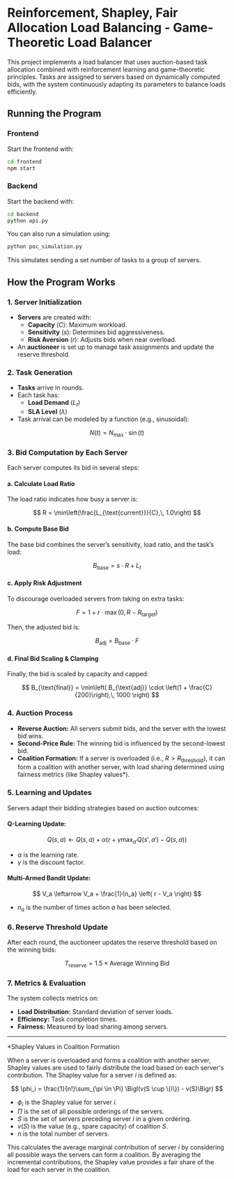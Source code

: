 # Reinforcement, Shapley, Fair Allocation Load Balancing - Game-Theoretic Load Balancer

This project implements a load balancer that uses auction-based task allocation combined with reinforcement learning and game-theoretic principles. Tasks are assigned to servers based on dynamically computed bids, with the system continuously adapting its parameters to balance loads efficiently.

## Running the Program

### Frontend
Start the frontend with:
```sh
cd frontend
npm start
```

### Backend
Start the backend with:
```sh
cd backend
python api.py
```

You can also run a simulation using:
```sh
python poc_simulation.py
```
This simulates sending a set number of tasks to a group of servers.

## How the Program Works

### 1. Server Initialization
- **Servers** are created with:
  - **Capacity** ($C$): Maximum workload.
  - **Sensitivity** ($s$): Determines bid aggressiveness.
  - **Risk Aversion** ($r$): Adjusts bids when near overload.
- An **auctioneer** is set up to manage task assignments and update the reserve threshold.

### 2. Task Generation
- **Tasks** arrive in rounds.
- Each task has:
  - **Load Demand** ($L_t$)
  - **SLA Level** ($\lambda$)
- Task arrival can be modeled by a function (e.g., sinusoidal):

$$
N(t) = N_{\max} \cdot \sin(t)
$$

### 3. Bid Computation by Each Server
Each server computes its bid in several steps:

#### a. Calculate Load Ratio
The load ratio indicates how busy a server is:
  
$$
R = \min\left(\frac{L_{\text{current}}}{C},\, 1.0\right)
$$

#### b. Compute Base Bid
The base bid combines the server’s sensitivity, load ratio, and the task’s load:
  
$$
B_{\text{base}} = s \cdot R + L_t
$$

#### c. Apply Risk Adjustment
To discourage overloaded servers from taking on extra tasks:
  
$$
F = 1 + r \cdot \max\left(0,\, R - R_{\text{target}}\right)
$$

Then, the adjusted bid is:

$$
B_{\text{adj}} = B_{\text{base}} \cdot F
$$

#### d. Final Bid Scaling & Clamping
Finally, the bid is scaled by capacity and capped:
  
$$
B_{\text{final}} = \min\left( B_{\text{adj}} \cdot \left(1 + \frac{C}{200}\right),\, 1000 \right)
$$

### 4. Auction Process
- **Reverse Auction:** All servers submit bids, and the server with the lowest bid wins.
- **Second-Price Rule:** The winning bid is influenced by the second-lowest bid.
- **Coalition Formation:** If a server is overloaded (i.e., $R > R_{\text{threshold}}$), it can form a coalition with another server, with load sharing determined using fairness metrics (like Shapley values*).

### 5. Learning and Updates
Servers adapt their bidding strategies based on auction outcomes:

#### Q-Learning Update:
  
$$
Q(s, a) \leftarrow Q(s, a) + \alpha \left( r + \gamma \max_{a'} Q(s', a') - Q(s, a) \right)
$$

- $\alpha$ is the learning rate.
- $\gamma$ is the discount factor.

#### Multi-Armed Bandit Update:

$$
V_a \leftarrow V_a + \frac{1}{n_a} \left( r - V_a \right)
$$

- $n_a$ is the number of times action $a$ has been selected.

### 6. Reserve Threshold Update
After each round, the auctioneer updates the reserve threshold based on the winning bids:

$$
T_{\text{reserve}} = 1.5 \times \text{Average Winning Bid}
$$

### 7. Metrics & Evaluation
The system collects metrics on:
- **Load Distribution:** Standard deviation of server loads.
- **Efficiency:** Task completion times.
- **Fairness:** Measured by load sharing among servers.


---
*Shapley Values in Coalition Formation

When a server is overloaded and forms a coalition with another server, Shapley values are used to fairly distribute the load based on each server's contribution. The Shapley value for a server $i$ is defined as:

$$
\phi_i = \frac{1}{n!}\sum_{\pi \in \Pi} \Bigl(v(S \cup \{i\}) - v(S)\Bigr)
$$

- $\phi_i$ is the Shapley value for server $i$.
- $\Pi$ is the set of all possible orderings of the servers.
- $S$ is the set of servers preceding server $i$ in a given ordering.
- $v(S)$ is the value (e.g., spare capacity) of coalition $S$.
- $n$ is the total number of servers.

This calculates the average marginal contribution of server $i$ by considering all possible ways the servers can form a coalition. By averaging the incremental contributions, the Shapley value provides a fair share of the load for each server in the coalition.
